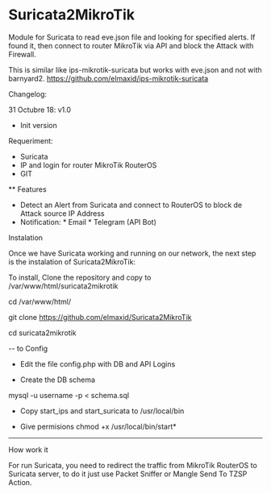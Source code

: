 # Suricata2MikroTik

Module for Suricata to read eve.json file and looking for specified alerts. If found it, then connect to router MikroTik via API and block the Attack with Firewall.

This is similar like ips-mikrotik-suricata  but works with eve.json and not with barnyard2. https://github.com/elmaxid/ips-mikrotik-suricata


Changelog:

31 Octubre 18: v1.0

* Init version


Requeriment:

* Suricata 
* IP and login for router MikroTik RouterOS
* GIT

** Features

* Detect an Alert from Suricata and connect to RouterOS to block de Attack source IP Address
* Notification:
        * Email
        * Telegram (API Bot)

Instalation

Once we have Suricata working and running on our network, the next step is the instalation of Suricata2MikroTik:

To install, Clone the repository and copy to /var/www/html/suricata2mikrotik

cd /var/www/html/

git clone https://github.com/elmaxid/Suricata2MikroTik

cd suricata2mikrotik

-- to Config

* Edit the file config.php  with DB and API Logins

* Create the DB schema 

mysql -u username -p  < schema.sql

 * Copy start_ips and start_suricata to /usr/local/bin

* Give permisions 
chmod +x /usr/local/bin/start*
 

----

How work it

For run Suricata, you need to redirect the traffic from MikroTik RouterOS to Suricata server, to do it just use Packet Sniffer or  Mangle Send To TZSP Action.